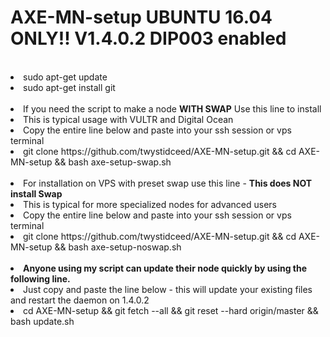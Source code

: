 # AXE-MN-setup UBUNTU 16.04 ONLY!! V1.4.0.2 DIP003 enabled
<br>
<li>sudo apt-get update
<li>sudo apt-get install git
<br><br>
<li> If you need the script to make a node <b> WITH SWAP</b> Use this line to install
<li> This is typical usage with VULTR and Digital Ocean 
<li>Copy the entire line below and paste into your ssh session or vps terminal
<li>git clone https://github.com/twystidceed/AXE-MN-setup.git && cd AXE-MN-setup && bash axe-setup-swap.sh
<br><br>
<li> For installation on VPS with preset swap use this line - <b>This does NOT install Swap</b> 
<li> This is typical for more specialized nodes for advanced users
<li>Copy the entire line below and paste into your ssh session or vps terminal
<li>git clone https://github.com/twystidceed/AXE-MN-setup.git && cd AXE-MN-setup && bash axe-setup-noswap.sh
<br><br>
<li><b> Anyone using my script can update their node quickly by using the following line. </b>
<li> Just copy and paste the line below - this will update your existing files and restart the daemon on 1.4.0.2
<li>cd AXE-MN-setup && git fetch --all && git reset --hard origin/master && bash update.sh
